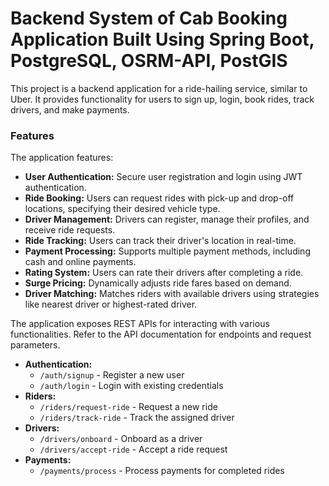 <h1>Backend System of Cab Booking Application Built Using Spring Boot, PostgreSQL, OSRM-API, PostGIS</h1>

This project is a backend application for a ride-hailing service, similar to Uber. It provides functionality for users to sign up, login, book rides, track drivers, and make payments.

### Features

The application features:

* **User Authentication:** Secure user registration and login using JWT authentication.
* **Ride Booking:** Users can request rides with pick-up and drop-off locations, specifying their desired vehicle type.
* **Driver Management:** Drivers can register, manage their profiles, and receive ride requests.
* **Ride Tracking:** Users can track their driver's location in real-time.
* **Payment Processing:** Supports multiple payment methods, including cash and online payments.
* **Rating System:** Users can rate their drivers after completing a ride.
* **Surge Pricing:** Dynamically adjusts ride fares based on demand.
* **Driver Matching:** Matches riders with available drivers using strategies like nearest driver or highest-rated driver.

 The application exposes REST APIs for interacting with various functionalities. Refer to the API documentation for endpoints and request parameters.
 * **Authentication:**
     * `/auth/signup` - Register a new user
     * `/auth/login` - Login with existing credentials
 * **Riders:**
     * `/riders/request-ride` - Request a new ride
     * `/riders/track-ride` - Track the assigned driver
 * **Drivers:**
     * `/drivers/onboard` - Onboard as a driver
     * `/drivers/accept-ride` - Accept a ride request
 * **Payments:**
     * `/payments/process` - Process payments for completed rides
